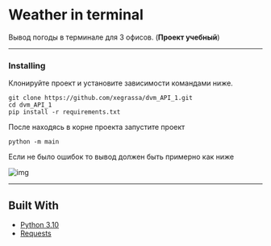 # Weather in terminal

Вывод погоды в терминале для 3 офисов. (**Проект учебный**)
***

### Installing

Клонируйте проект и установите зависимости командами ниже.

```
git clone https://github.com/xegrassa/dvm_API_1.git
cd dvm_API_1
pip install -r requirements.txt
```

После находясь в корне проекта запустите проект
```
python -m main
```

Если не было ошибок то вывод должен быть примерно как ниже

![img](https://user-images.githubusercontent.com/52129535/157422013-56ee74c4-c70f-4157-8dff-052013d35653.png)

***
## Built With

* [Python 3.10](https://www.python.org/)
* [Requests](https://docs.python-requests.org/en/latest/)
